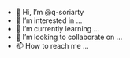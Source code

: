 - 👋 Hi, I’m @q-soriarty
- 👀 I’m interested in ...
- 🌱 I’m currently learning ...
- 💞️ I’m looking to collaborate on ...
- 📫 How to reach me ...

<!---
q-soriarty/q-soriarty is a ✨ special ✨ repository because its `README.md` (this file) appears on your GitHub profile.
You can click the Preview link to take a look at your changes.
--->
